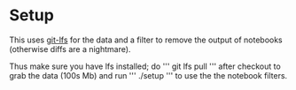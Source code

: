 
# Setup

This uses [git-lfs](https://git-lfs.github.com/) for the data and a filter to remove the output of notebooks (otherwise diffs are a nightmare).

Thus make sure you have lfs installed; do
'''
git lfs pull
'''
after checkout to grab the data (100s Mb) and run 
'''
./setup
'''
to use the the notebook filters.
